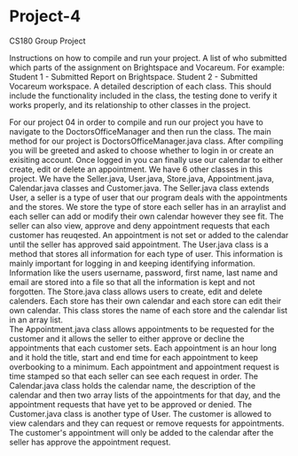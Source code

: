 # Project-4
CS180 Group Project 

Instructions on how to compile and run your project. 
A list of who submitted which parts of the assignment on Brightspace and Vocareum. 
For example: Student 1 - Submitted Report on Brightspace. Student 2 - Submitted Vocareum workspace.
A detailed description of each class. This should include the functionality included in the class, the testing done to verify it works properly, and its relationship to other classes in the project. 


For our project 04 in order to compile and run our project you have to navigate to the DoctorsOfficeManager and then run the class. 
The main method for our project is DoctorsOfficeManager.java class. After compiling you will be greeted and asked to choose whether to login in or create an exisiting account. Once logged in you can finally use our calendar to either create, edit or delete an appointment. 
We have 6 other classes in this project. We have the Seller.java, User.java, Store.java, Appointment.java, Calendar.java classes and Customer.java. 
The Seller.java class extends User, a seller is a type of user that our program deals with the appointments and the stores. We store the type of store each seller has in an arraylist and each seller can add or modify their own calendar however they see fit. The seller can also view, approve and deny appointment requests that each customer has reuqested. An appointment is not set or added to the calendar until the seller has approved said appointment. 
The User.java class is a method that stores all information for each type of user. This information is mainly important for logging in and keeping identifying information. Information like the users username, password, first name, last name and email are stored into a file so that all the information is kept and not forgotten. 
The Store.java class allows users to create, edit and delete calenders. Each store has their own calendar and each store can edit their own calendar. This class stores the name of each store and the calendar list in an array list.  
The Appointment.java class allows appointments to be requested for the customer and it allows the seller to either approve or decline the appointments that each customer sets. Each appointment is an hour long and it hold the title, start and end time for each appointment to keep overbooking to a minimum. Each appointment and appointment request is time stamped so that each seller can see each request in order. 
The Calendar.java class holds the calendar name, the description of the calendar and then two array lists of the appointments for that day, and the appointment requests that have yet to be approved or denied. 
The Customer.java class is another type of User. The customer is allowed to view calendars and they can request or remove requests for appointments. The customer's appointment will only be added to the calendar after the seller has approve the appointment request. 

